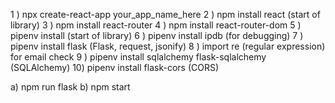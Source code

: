 1 ) npx create-react-app your_app_name_here
2 ) npm install react (start of library)
3 ) npm install react-router
4 ) npm install react-router-dom
5 ) pipenv install (start of library)
6 ) pipenv install ipdb (for debugging)
7 ) pipenv install flask (Flask, request, jsonify)
8 ) import re (regular expression) for email check
9 ) pipenv install sqlalchemy flask-sqlalchemy (SQLAlchemy)
10) pipenv install flask-cors (CORS)



a) npm run flask
b) npm start


